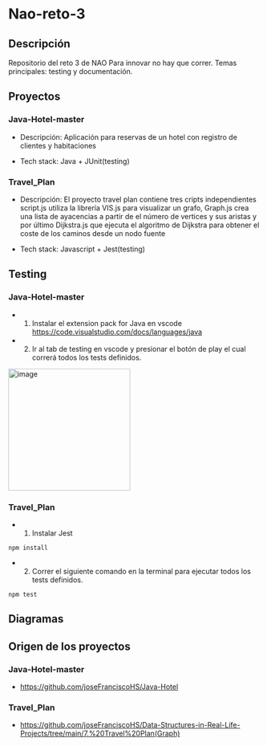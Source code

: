 # Nao-reto-3

## Descripción

Repositorio del reto 3 de NAO Para innovar no hay que correr. 
Temas principales: testing y documentación.

## Proyectos

### Java-Hotel-master

* Descripción: Aplicación para reservas de un hotel con registro de clientes y habitaciones

* Tech stack: Java + JUnit(testing)

### Travel_Plan

* Descripción: El proyecto travel plan contiene tres cripts independientes script.js utiliza la librería VIS.js para visualizar un grafo, Graph.js crea una lista de ayacencias a partir de el número de vertices y sus aristas y por último Dijkstra.js que ejecuta el algoritmo de Dijkstra para obtener el coste de los caminos desde un nodo fuente

* Tech stack: Javascript + Jest(testing)

## Testing

### Java-Hotel-master

* 1. Instalar el extension pack for Java en vscode https://code.visualstudio.com/docs/languages/java
* 2. Ir al tab de testing en vscode y presionar el botón de play el cual correrá todos los tests definidos.

<img width="243" alt="image" src="https://user-images.githubusercontent.com/11589590/224907395-fd2585e6-f71f-40a7-98ae-e96f6d1834cf.png">

### Travel_Plan

* 1. Instalar Jest
```
npm install
```
* 2. Correr el siguiente comando en la terminal para ejecutar todos los tests definidos.
```
npm test  
```

## Diagramas

## Origen de los proyectos

### Java-Hotel-master

* https://github.com/joseFranciscoHS/Java-Hotel

### Travel_Plan

* https://github.com/joseFranciscoHS/Data-Structures-in-Real-Life-Projects/tree/main/7.%20Travel%20Plan(Graph)
